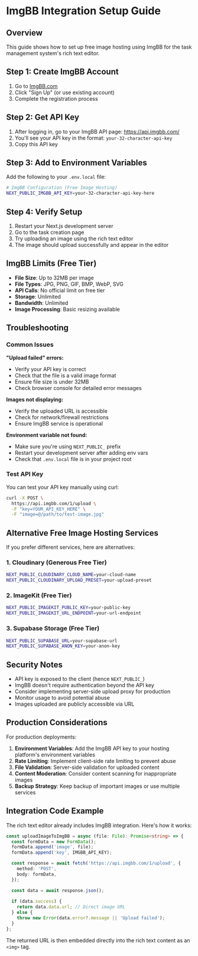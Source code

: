 # ImgBB Integration Setup Guide

## Overview
This guide shows how to set up free image hosting using ImgBB for the task management system's rich text editor.

## Step 1: Create ImgBB Account

1. Go to [ImgBB.com](https://imgbb.com/)
2. Click "Sign Up" (or use existing account)
3. Complete the registration process

## Step 2: Get API Key

1. After logging in, go to your ImgBB API page: https://api.imgbb.com/
2. You'll see your API key in the format: `your-32-character-api-key`
3. Copy this API key

## Step 3: Add to Environment Variables

Add the following to your `.env.local` file:

```bash
# ImgBB Configuration (Free Image Hosting)
NEXT_PUBLIC_IMGBB_API_KEY=your-32-character-api-key-here
```

## Step 4: Verify Setup

1. Restart your Next.js development server
2. Go to the task creation page
3. Try uploading an image using the rich text editor
4. The image should upload successfully and appear in the editor

## ImgBB Limits (Free Tier)

- **File Size**: Up to 32MB per image
- **File Types**: JPG, PNG, GIF, BMP, WebP, SVG
- **API Calls**: No official limit on free tier
- **Storage**: Unlimited
- **Bandwidth**: Unlimited
- **Image Processing**: Basic resizing available

## Troubleshooting

### Common Issues

**"Upload failed" errors:**
- Verify your API key is correct
- Check that the file is a valid image format
- Ensure file size is under 32MB
- Check browser console for detailed error messages

**Images not displaying:**
- Verify the uploaded URL is accessible
- Check for network/firewall restrictions
- Ensure ImgBB service is operational

**Environment variable not found:**
- Make sure you're using `NEXT_PUBLIC_` prefix
- Restart your development server after adding env vars
- Check that `.env.local` file is in your project root

### Test API Key

You can test your API key manually using curl:

```bash
curl -X POST \
  https://api.imgbb.com/1/upload \
  -F "key=YOUR_API_KEY_HERE" \
  -F "image=@/path/to/test-image.jpg"
```

## Alternative Free Image Hosting Services

If you prefer different services, here are alternatives:

### 1. Cloudinary (Generous Free Tier)
```bash
NEXT_PUBLIC_CLOUDINARY_CLOUD_NAME=your-cloud-name
NEXT_PUBLIC_CLOUDINARY_UPLOAD_PRESET=your-upload-preset
```

### 2. ImageKit (Free Tier)
```bash
NEXT_PUBLIC_IMAGEKIT_PUBLIC_KEY=your-public-key
NEXT_PUBLIC_IMAGEKIT_URL_ENDPOINT=your-url-endpoint
```

### 3. Supabase Storage (Free Tier)
```bash
NEXT_PUBLIC_SUPABASE_URL=your-supabase-url
NEXT_PUBLIC_SUPABASE_ANON_KEY=your-anon-key
```

## Security Notes

- API key is exposed to the client (hence `NEXT_PUBLIC_`)
- ImgBB doesn't require authentication beyond the API key
- Consider implementing server-side upload proxy for production
- Monitor usage to avoid potential abuse
- Images uploaded are publicly accessible via URL

## Production Considerations

For production deployments:

1. **Environment Variables**: Add the ImgBB API key to your hosting platform's environment variables
2. **Rate Limiting**: Implement client-side rate limiting to prevent abuse
3. **File Validation**: Server-side validation for uploaded content
4. **Content Moderation**: Consider content scanning for inappropriate images
5. **Backup Strategy**: Keep backup of important images or use multiple services

## Integration Code Example

The rich text editor already includes ImgBB integration. Here's how it works:

```typescript
const uploadImageToImgBB = async (file: File): Promise<string> => {
  const formData = new FormData();
  formData.append('image', file);
  formData.append('key', IMGBB_API_KEY);

  const response = await fetch('https://api.imgbb.com/1/upload', {
    method: 'POST',
    body: formData,
  });

  const data = await response.json();
  
  if (data.success) {
    return data.data.url; // Direct image URL
  } else {
    throw new Error(data.error?.message || 'Upload failed');
  }
};
```

The returned URL is then embedded directly into the rich text content as an `<img>` tag.